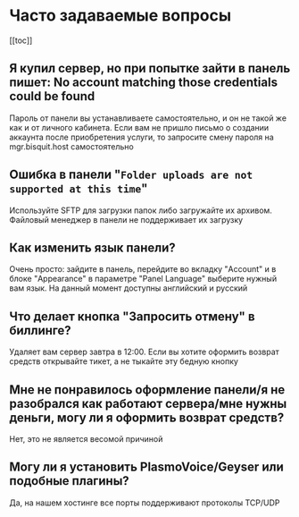# Часто задаваемые вопросы

[[toc]]

## Я купил сервер, но при попытке зайти в панель пишет: No account matching those credentials could be found

Пароль от панели вы устанавливаете самостоятельно, и он не такой же как и от личного кабинета. Если вам не пришло письмо о создании аккаунта после приобретения услуги, то запросите смену пароля на mgr.bisquit.host самостоятельно

## Ошибка в панели "`Folder uploads are not supported at this time`"

Используйте SFTP для загрузки папок либо загружайте их архивом. Файловый менеджер в панели не поддерживает их загрузку

## Как изменить язык панели?

Очень просто: зайдите в панель, перейдите во вкладку "Account" и в блоке "Appearance" в параметре "Panel Language" выберите нужный вам язык. На данный момент доступны английский и русский

## Что делает кнопка "Запросить отмену" в биллинге?

Удаляет вам сервер завтра в 12:00. Если вы хотите оформить возврат средств открывайте тикет, а не тыкайте эту бедную кнопку

## Мне не понравилось оформление панели/я не разобрался как работают сервера/мне нужны деньги, могу ли я оформить возврат средств?

Нет, это не является весомой причиной

## Могу ли я установить PlasmoVoice/Geyser или подобные плагины?

Да, на нашем хостинге все порты поддерживают протоколы TCP/UDP
